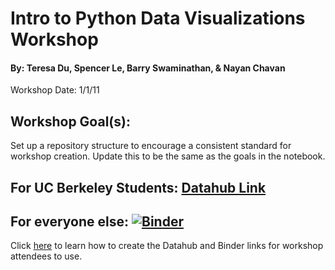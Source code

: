 # Intro to Python Data Visualizations Workshop
#### By: Teresa Du, Spencer Le, Barry Swaminathan, & Nayan Chavan
Workshop Date: 1/1/11

## Workshop Goal(s): 
Set up a repository structure to encourage a consistent standard for workshop creation.
Update this to be the same as the goals in the notebook.

## For UC Berkeley Students: [Datahub Link]()

## For everyone else: [![Binder](https://mybinder.org/badge_logo.svg)](https://mybinder.org/v2/gh/ds-peer-consulting/sp21-intro-to-data-viz-workshop/HEAD)


Click [here](NOTEBOOK-LINKS.md) to learn how to create the Datahub and Binder links for workshop attendees to use.
